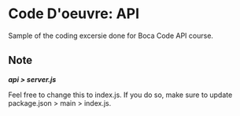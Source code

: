 # Code D'oeuvre: API
Sample of the coding excersie done for Boca Code API course.

## Note
***api > server.js***

Feel free to change this to index.js. If you do so, make sure to update package.json > main > index.js.
